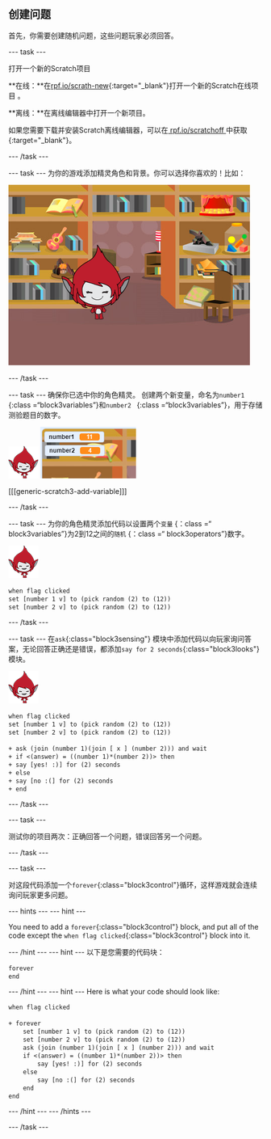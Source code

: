 ## 创建问题

首先，你需要创建随机问题，这些问题玩家必须回答。

\--- task \---

打开一个新的Scratch项目

**在线：**在[rpf.io/scrath-new](http://rpf.io/scratch-new){:target="_blank"}打开一个新的Scratch在线项目 。

**离线：**在离线编辑器中打开一个新项目。

如果您需要下载并安装Scratch离线编辑器，可以在[ rpf.io/scratchoff ](http://rpf.io/scratchoff)中获取 {:target="_blank"}。

\--- /task \---

\--- task \--- 为你的游戏添加精灵角色和背景。你可以选择你喜欢的！比如：

![截图](images/brain-setting.png)

\--- /task \---

\--- task \--- 确保你已选中你的角色精灵。 创建两个新变量，命名为`number1 ` {:class =“block3variables”}和`number2 ` {:class =“block3variables”}，用于存储测验题目的数字。

![截图](images/giga-sprite.png) ![截图](images/brain-variables.png)

[[[generic-scratch3-add-variable]]]

\--- /task \---

\--- task \--- 为你的角色精灵添加代码以设置两个`变量` {：class =“ block3variables”}为2到12之间的`随机` {：class =“ block3operators”}数字。

![截屏](images/giga-sprite.png)

```blocks3
when flag clicked
set [number 1 v] to (pick random (2) to (12))
set [number 2 v] to (pick random (2) to (12))
```

\--- /task \---

\--- task \--- 在`ask`{:class="block3sensing"} 模块中添加代码以向玩家询问答案，无论回答正确还是错误，都添加`say for 2 seconds`{:class="block3looks"}模块。

![截屏](images/giga-sprite.png)

```blocks3
when flag clicked
set [number 1 v] to (pick random (2) to (12))
set [number 2 v] to (pick random (2) to (12))

+ ask (join (number 1)(join [ x ] (number 2))) and wait
+ if <(answer) = ((number 1)*(number 2))> then
+ say [yes! :)] for (2) seconds
+ else
+ say [no :(] for (2) seconds
+ end
```

\--- /task \---

\--- task \---

测试你的项目两次：正确回答一个问题，错误回答另一个问题。

\--- /task \---

\--- task \---

对这段代码添加一个`forever`{:class="block3control"}循环，这样游戏就会连续询问玩家更多问题。

\--- hints \--- \--- hint \---

You need to add a `forever`{:class="block3control"} block, and put all of the code except the `when flag clicked`{:class="block3control"} block into it.

\--- /hint \--- \--- hint \--- 以下是您需要的代码块：

```blocks3
forever
end
```

\--- /hint \--- \--- hint \--- Here is what your code should look like:

```blocks3
when flag clicked

+ forever
    set [number 1 v] to (pick random (2) to (12))
    set [number 2 v] to (pick random (2) to (12))
    ask (join (number 1)(join [ x ] (number 2))) and wait
    if <(answer) = ((number 1)*(number 2))> then
        say [yes! :)] for (2) seconds
    else
        say [no :(] for (2) seconds
    end
end
```

\--- /hint \--- \--- /hints \---

\--- /task \---